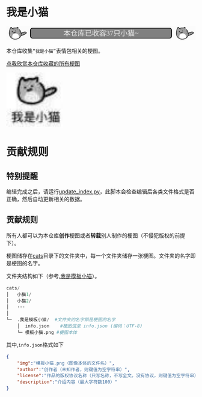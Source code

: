 # 我是小猫
![猫猫统计](data/cat_count.svg)  

本仓库收集`“我是小猫”`表情包相关的梗图。  

[点我欣赏本仓库收藏的所有梗图](https://yunline.github.io/LittleCatMemeCollection/)  

<img src=cats/我是小猫/我是小猫.jpg width="30%">  

 # 贡献规则

## 特别提醒
编辑完成之后，请运行[update_index.py](update_index.py)，此脚本会检查编辑后各类文件格式是否正确，然后自动更新相关的数据。

 ## 贡献规则

所有人都可以为本仓库**创作**梗图或者**转载**别人制作的梗图（不侵犯版权的前提下）。  

梗图储存在[cats](./cats)目录下的文件夹中，每一个文件夹储存一张梗图。文件夹的名字即是梗图的名字。  

文件夹结构如下（参考[.我是模板小猫](templates/.我是模板小猫)）。  

```python
cats/
│   小猫1/
│   小猫2/
│   ···
│
└─  .我是模板小猫/  #文件夹的名字即是梗图的名字
    │  info.json    #梗图信息 info.json (编码：UTF-8)
    └─ 模板小猫.png #梗图本体
```

其中,`info.json`格式如下
```json
{
    "img":"模板小猫.png（图像本体的文件名）", 
    "author":"创作者（未知作者，则键值为空字符串）",
    "license":"作品的版权协议名称（只写名称，不写全文。没有协议，则键值为空字符串）",
    "description":"介绍内容（最大字符数100）"
}
```